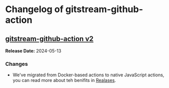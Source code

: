 # Changelog of gitstream-github-action

## [gitstream-github-action v2](https://github.com/linear-b/gitstream-github-action/tree/v2)

**Release Date:** 2024-05-13

### Changes

- We've migrated from Docker-based actions to native JavaScript actions, you can read more about teh benifits in [Realases](https://github.com/linear-b/gitstream-github-action/releases/tag/v2).
